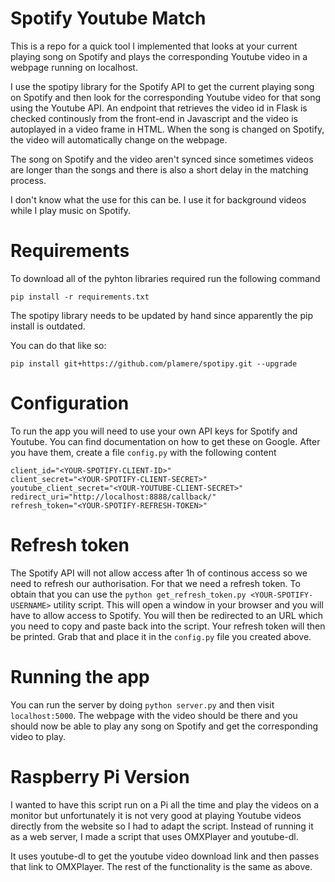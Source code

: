 # Spotify Youtube Match

This is a repo for a quick tool I implemented that looks at your current playing song on Spotify and plays the corresponding Youtube video in a webpage running on localhost.

I use the spotipy library for the Spotify API to get the current playing song on Spotify and then look for the corresponding Youtube video for that song using the Youtube API. An endpoint that retrieves the video id in Flask is checked continously from the front-end in Javascript and the video is autoplayed in a video frame in HTML. 
When the song is changed on Spotify, the video will automatically change on the webpage.

The song on Spotify and the video aren't synced since sometimes videos are longer than the songs and there is also a short delay in the matching process.

I don't know what the use for this can be. I use it for background videos while I play music on Spotify.

# Requirements
To download all of the pyhton libraries required run the following command

`pip install -r requirements.txt`

The spotipy library needs to be updated by hand since apparently the pip install is outdated.

You can do that like so:

`pip install git+https://github.com/plamere/spotipy.git --upgrade`

# Configuration
To run the app you will need to use your own API keys for Spotify and Youtube. You can find documentation on how to get these on Google.
After you have them, create a file `config.py` with the following content

```
client_id="<YOUR-SPOTIFY-CLIENT-ID>"
client_secret="<YOUR-SPOTIFY-CLIENT-SECRET>"
youtube_client_secret="<YOUR-YOUTUBE-CLIENT-SECRET>"
redirect_uri="http://localhost:8888/callback/"
refresh_token="<YOUR-SPOTIFY-REFRESH-TOKEN>"
```
# Refresh token
The Spotify API will not allow access after 1h of continous access so we need to refresh our authorisation. For that we need a refresh token. To obtain that you can use the `python get_refresh_token.py <YOUR-SPOTIFY-USERNAME>` utility script. This will open a window in your browser and you will have to allow access to Spotify. You will then be redirected to an URL which you need to copy and paste back into the script. Your refresh token will then be printed. Grab that and place it in the `config.py` file you created above.

# Running the app
You can run the server by doing `python server.py` and then visit `localhost:5000`. The webpage with the video should be there and you should now be able to play any song on Spotify and get the corresponding video to play.

# Raspberry Pi Version
I wanted to have this script run on a Pi all the time and play the videos on a monitor but unfortunately it is not very good at playing Youtube videos directly from the website so I had to adapt the script. Instead of running it as a web server, I made a script that uses OMXPlayer and youtube-dl.

It uses youtube-dl to get the youtube video download link and then passes that link to OMXPlayer. The rest of the functionality is the same as above.
